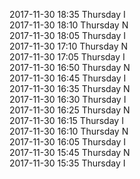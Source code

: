 2017-11-30 18:35 Thursday  I  
2017-11-30 18:10 Thursday  N  
2017-11-30 18:05 Thursday  I  
2017-11-30 17:10 Thursday  N  
2017-11-30 17:05 Thursday  I  
2017-11-30 16:50 Thursday  N  
2017-11-30 16:45 Thursday  I  
2017-11-30 16:35 Thursday  N  
2017-11-30 16:30 Thursday  I  
2017-11-30 16:25 Thursday  N  
2017-11-30 16:15 Thursday  I  
2017-11-30 16:10 Thursday  N  
2017-11-30 16:05 Thursday  I  
2017-11-30 15:45 Thursday  N  
2017-11-30 15:35 Thursday  I  
